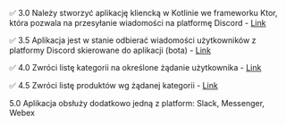 ✅ 3.0 Należy stworzyć aplikację kliencką w Kotlinie we frameworku Ktor,
która pozwala na przesyłanie wiadomości na platformę Discord - [Link](https://github.com/olast45/E-biznes/commit/db47eae74f8ef0d7a3f4be58fbb67d31b61f5cfa)<br/>

✅ 3.5 Aplikacja jest w stanie odbierać wiadomości użytkowników z
platformy Discord skierowane do aplikacji (bota) - [Link](https://github.com/olast45/E-biznes/commit/d55a3bf543d8d71082d05f0caa91306fbdf9ed74)<br/>

✅ 4.0 Zwróci listę kategorii na określone żądanie użytkownika - [Link](https://github.com/olast45/E-biznes/commit/4830049aa3fac54f03ca6b198c4e2960f94fb54c)<br/>

✅ 4.5 Zwróci listę produktów wg żądanej kategorii - [Link](https://github.com/olast45/E-biznes/commit/5d3572c5ec0239d9f96010db7686aa33086fd7e6) <br/>

5.0 Aplikacja obsłuży dodatkowo jedną z platform: Slack, Messenger,
Webex